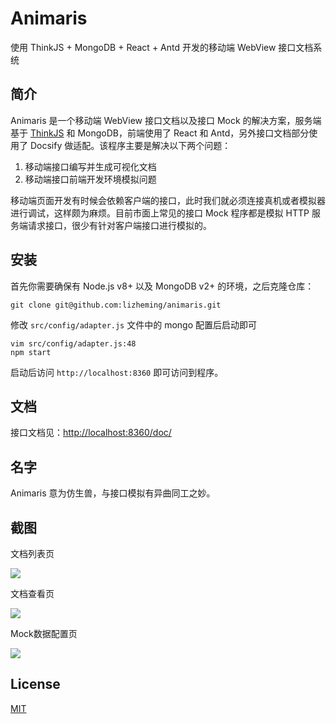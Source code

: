 # Animaris

使用 ThinkJS + MongoDB + React + Antd 开发的移动端 WebView 接口文档系统

## 简介

Animaris 是一个移动端 WebView 接口文档以及接口 Mock 的解决方案，服务端基于 [ThinkJS](https://thinkjs.org) 和 MongoDB，前端使用了 React 和 Antd，另外接口文档部分使用了 Docsify 做适配。该程序主要是解决以下两个问题：

1. 移动端接口编写并生成可视化文档
2. 移动端接口前端开发环境模拟问题

移动端页面开发有时候会依赖客户端的接口，此时我们就必须连接真机或者模拟器进行调试，这样颇为麻烦。目前市面上常见的接口 Mock 程序都是模拟 HTTP 服务端请求接口，很少有针对客户端接口进行模拟的。

## 安装

首先你需要确保有 Node.js v8+ 以及 MongoDB v2+ 的环境，之后克隆仓库：

```
git clone git@github.com:lizheming/animaris.git
```

修改 `src/config/adapter.js` 文件中的 mongo 配置后启动即可

```
vim src/config/adapter.js:48
npm start
```

启动后访问 `http://localhost:8360` 即可访问到程序。

## 文档

接口文档见：<http://localhost:8360/doc/>

## 名字

Animaris 意为仿生兽，与接口模拟有异曲同工之妙。

## 截图

文档列表页

![](https://p0.ssl.qhimg.com/t0194fc9409ff5770e2.jpg)

文档查看页

![](https://p0.ssl.qhimg.com/t01e4a2090ed1f5aed5.jpg)

Mock数据配置页

![](https://p0.ssl.qhimg.com/t015a770a88a74fa694.jpg)

## License 

[MIT](https://github.com/lizheming/animaris/blob/master/LICENSE)